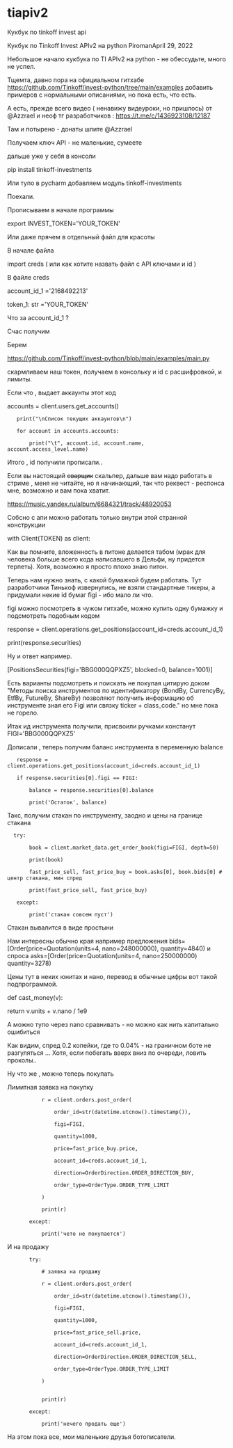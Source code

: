 # tiapiv2
Кукбук по tinkoff invest api


Кукбук по Tinkoff Invest APIv2 на python
PiromanApril 29, 2022

Небольшое начало кукбука по TI APIv2 на python - не обессудьте, много не успел.


Тщемта, давно пора на официальном гитхабе https://github.com/Tinkoff/invest-python/tree/main/examples добавить примеров с нормальными описаниями, но пока есть, что есть.

 А есть, прежде всего видео ( ненавижу видеуроки, но пришлось) от @Azzrael и неоф тг разработчиков : https://t.me/c/1436923108/12187


Там и потырено - донаты шлите @Azzrael 


Получаем ключ API - не маленькие, сумеете


дальше уже у себя в консоли

pip install tinkoff-investments

Или тупо в pycharm добавляем модуль tinkoff-investments


Поехали. 

Прописываем в начале программы 

export INVEST_TOKEN='YOUR_TOKEN' 

Или даже прячем в отдельный файл для красоты


В начале файла 

import creds ( или как хотите назвать файл с API ключами и id )


В файле creds


account_id_1 ='2168492213'

token_1: str ='YOUR_TOKEN' 


Что за account_id_1 ?

Счас получим


Берем 

https://github.com/Tinkoff/invest-python/blob/main/examples/main.py

скармливаем наш токен, получаем в консольку и id c расшифровкой, и лимиты.


Если что , выдает аккаунты этот код 


accounts = client.users.get_accounts()

       print("\nСписок текущих аккаунтов\n")

       for account in accounts.accounts:

           print("\t", account.id, account.name, account.access_level.name)



Итого , id получили прописали..


Если вы настоящий <s>сварщик</s> скальпер, дальше вам надо работать в стриме , меня не читайте, но я начинающий, так что реквест - респонса мне, возможно и вам пока хватит.

https://music.yandex.ru/album/6684321/track/48920053



Собсно с апи можно работать только внутри этой странной конструкции

 with Client(TOKEN) as client:


Как вы помните, вложенность в питоне делается табом (мрак для человека больше всего кода написавшего в Дельфи, ну придется терпеть). Хотя, возможно я просто плохо знаю питон.


Теперь нам нужно знать, с какой бумажкой будем работать. Тут разработчики Тинькоф извернулись, не взяли стандартные тикеры, а придумали некие id бумаг figi - ибо мало ли что.

figi можно посмотреть в чужом гитхабе, можно купить одну бумажку и подсмотреть подобным кодом


  response = client.operations.get_positions(account_id=creds.account_id_1)

  print(response.securities)

  

 Ну и ответ например.

 

 [PositionsSecurities(figi='BBG000QQPXZ5', blocked=0, balance=1001)]


Есть варианты подсмотреть и поискать не покупая цитирую доком "Методы поиска инструментов по идентификатору (BondBy, CurrencyBy, EtfBy, FutureBy, ShareBy) позволяют получить информацию об инструменте зная его Figi или связку ticker + class_code." но мне пока не горело.



Итак ид инструмента получили, присвоили ручками констанут FIGI='BBG000QQPXZ5'


Дописали , теперь получим баланс инструмента в переменную balance


       response = client.operations.get_positions(account_id=creds.account_id_1)

       if response.securities[0].figi == FIGI:

           balance = response.securities[0].balance

           print('Остаток', balance)


Такс, получим стакан по инструменту, заодно и цены на границе стакана 

      try:

           book = client.market_data.get_order_book(figi=FIGI, depth=50)

           print(book)

           fast_price_sell, fast_price_buy = book.asks[0], book.bids[0] # центр стакана, мин спред

           print(fast_price_sell, fast_price_buy)

       except:

           print('стакан совсем пуст')

           

Стакан вывалится в виде простыни 

Нам интересны обычно края например предложения bids=[Order(price=Quotation(units=4, nano=248000000), quantity=4840) и спроса asks=[Order(price=Quotation(units=4, nano=250000000) quantity=3278)

Цены тут в неких юнитах и нано, перевод в обычные цифры вот такой подпрограммой.


def cast_money(v):

   return v.units + v.nano / 1e9

   

А можно тупо через nano сравнивать - но можно как нить капитально ошибиться

Как видим, спред 0.2 копейки, где то 0.04% - на граничном боте не разгуляться ... Хотя, если побегать вверх вниз по очереди, ловить проколы..


Ну что же , можно теперь покупать


Лимитная заявка на покупку


               r = client.orders.post_order(

                   order_id=str(datetime.utcnow().timestamp()),

                   figi=FIGI,

                   quantity=1000,

                   price=fast_price_buy.price,

                   account_id=creds.account_id_1,

                   direction=OrderDirection.ORDER_DIRECTION_BUY,

                   order_type=OrderType.ORDER_TYPE_LIMIT

               )

               print(r)

           except:

               print('чето не покупается')

               

               

И на продажу


           try:

               # заявка на продажу

               r = client.orders.post_order(

                   order_id=str(datetime.utcnow().timestamp()),

                   figi=FIGI,

                   quantity=1000,

                   price=fast_price_sell.price,

                   account_id=creds.account_id_1,

                   direction=OrderDirection.ORDER_DIRECTION_SELL,

                   order_type=OrderType.ORDER_TYPE_LIMIT

               )


               print(r)

           except:

               print('нечего продать еще')

               

               

На этом пока все, мои маленькие друзья ботописатели.

